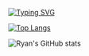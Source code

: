 [![Typing SVG](https://readme-typing-svg.demolab.com?font=Times+New+Roman&size=20&duration=3000&pause=400&color=31AAF7&width=437&lines=Hi+there...;My+name+is+Ryan+Henrique%2C;and+I'm+a+Brazilian+back-end+developer)](https://git.io/typing-svg)

[![Top Langs](https://github-readme-stats.vercel.app/api/top-langs/?username=RyanHSA2001&layout=compact&theme=tokyonight)](https://github.com/RyanHSA2001/github-readme-stats)

![Ryan's GitHub stats](https://github-readme-stats.vercel.app/api?username=RyanHSA2001&show_icons=true&theme=tokyonight)


